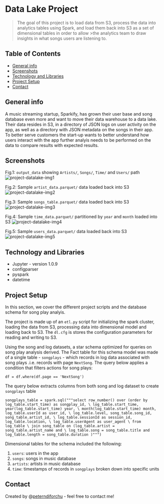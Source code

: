 # Data Lake Project
>The goal of this project is to load data from S3, process the data into analytics tables using Spark, and load them back into S3 
>as a set of dimensional tables in order to allow >the analytics team to draw insights in what songs users are listening to.

## Table of Contents
* [General info](#general-info)
* [Screenshots](#screenshots)
* [Technology and Libraries](#technology-and-libraries)
* [Project Setup](#project-setup)
* [Contact](#contact)

## General info
A music streaming startup, Sparkify, has grown their user base and song database even more and want to move their data warehouse to a data lake. Their data resides in S3, in a directory of JSON logs on user activity on the app, as well as a directory with JSON metadata on the songs in their app. To better serve customers the start-up wants to better understand how users interact with the app further analyis needs to be performed on the data to compare results with expected results.

## Screenshots
Fig.1: `output_data` showing `Artists/`, `Songs/`, `Time/` and `Users/` path
![project-datalake-img1](https://user-images.githubusercontent.com/76578061/132271586-575b1511-c80b-4696-a9a4-770c91c44bf7.png)

Fig.2: Sample `artist_data.parquet/` data loaded back into S3
![project-datalake-img2](https://user-images.githubusercontent.com/76578061/132271624-dcebd7ac-ae54-4bb4-b5f1-c327b2f87adb.png)

Fig.3: Sample `songs_table.parquet/` data loaded back into S3
![project-datalake-img3](https://user-images.githubusercontent.com/76578061/132271661-78894259-d4c9-4854-a972-bd7e258a5061.png)

Fig.4: Sample `time_data.parquet/` partitioned by `year` and `month` loaded into S3
![project-datalake-img4](https://user-images.githubusercontent.com/76578061/132271703-bf77fde2-80b9-464c-a162-b6dc7882f0a5.png)

Fig.5: Sample `users_data.parquet/` data loaded back into S3
![project-datalake-img5](https://user-images.githubusercontent.com/76578061/132271732-6e8bb465-b161-425b-8178-fc6901e1f34e.png)

## Technology and Libraries
* Jupyter - version 1.0.9
* configparser
* pyspark
* datetime

## Project Setup
In this section, we cover the different project scripts and the database schema for song play analyis. 

The project is made up of an `etl.py` script for initializing the spark cluster, loading the data from S3, processing data into dimensional model and loading back to S3. The `dl.cfg` is stores the configuration parameters for reading and writing to S3. 

Using the song and log datasets, a star schema optimized for queries on song play analysis derived. The Fact table for this schema model was made of a single table - `songplays` - which records in log data associated with song plays .i.e. records with page `NextSong`. The query below applies a condition that filters actions for song plays:

`df = df.where(df.page == 'NextSong')`

The query below extracts columns from both song and log dataset to create `songplays` table

`songplays_table = spark.sql("""select row_number() over (order by log_table.start_time) as songplay_id, \
                                                        log_table.start_time, year(log_table.start_time) year, \
                                                        month(log_table.start_time) month, log_table.userId as user_id, \
                                                        log_table.level, song_table.song_id, song_table.artist_id, \
                                                        log_table.sessionId as session_id, log_table.location, \
                                                        log_table.userAgent as user_agent \
                                                        from log_table \
                                                        join song_table on (log_table.artist = song_table.artist_name and \
                                                        log_table.song = song_table.title and log_table.length = song_table.duration )""")`

Dimensional tables for the schema included the following:
1. `users`: users in the app
2. `songs`: songs in music database
3. `artists`: artists in music database
4. `time`: timestamps of records in `songplays` broken down into specific units

## Contact
Created by @[peterndiforchu](https://www.linkedin.com/in/peter-ndiforchu-0b8986129) - feel free to contact me!
